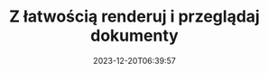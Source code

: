 ---
############################# Static ##########################
layout: "family"
date: 2023-12-20T06:39:57
draft: false

product: "Viewer"
product_tag: "viewer"

############################# Head ############################
head_title: "Interfejs API renderowania i przeglądania dokumentów | Lokalne API i usługa online"
head_description: "Renderuj i przeglądaj pliki Word, PDF, Excel, Powerpoint lub obrazy łatwo i bezpłatnie"

############################# Header ##########################
title: "Z łatwością renderuj i przeglądaj dokumenty"
description: |
  Potężny interfejs API przeglądarki do renderowania różnych plików do formatu PDF, HTML i obrazu.

  Ładuj dokumenty z różnych źródeł, w tym plików, strumieni, adresów URL, serwerów FTP, Amazon S3, Azure Blob Storage i innych.

  Generuj responsywne strony HTML, chroń wyjściowe pliki PDF i zmieniaj kolejność ich stron, obracaj strony, renderuj notatki i komentarze, jeśli to konieczne.

############################# Platforms ############################
supported_platforms:
  enable: true  
  head_title: "Wybierz swoją platformę"
  title: "Obsługiwane platformy"
  description: "Biblioteka GroupDocs.Viewer obsługuje następujące systemy operacyjne i struktury"
  details_link_title: "Ucz się więcej"
  items:
    # supported_platforms loop
    - title: ".NET"
      description: "GroupDocs.Viewer for .NET"
      color: "blue"
      tag: "net"
      link: "/viewer/net/"
      features_link: "https://docs.groupdocs.com/viewer/net/system-requirements/"
      features:
        # features loop
        - content: ".NET Framework 4.6.2+  <br>  .NET Core 3.1  <br>  .NET 6+"
          rows: "3"
        # features loop
        - content: "Windows, Linux"
          rows: "1"
        # features loop
        - content: "Ponad 180 formatów plików"
          rows: "1"
        # features loop
        - content: "Pakiet interfejsu użytkownika dla ASP.NET Core"
          rows: "1"
        # features loop
        - content: "ASP.NET WebForms Demo  <br>  ASP.NET MVC Demo  <br>  ASP.NET Core Demo"
          rows: "3"
    
    # supported_platforms loop
    - title: "Java"
      description: "GroupDocs.Viewer for Java"
      color: "red"
      tag: "java"
      link: "/viewer/java/"
      features_link: "https://docs.groupdocs.com/viewer/java/system-requirements/"
      features:
        # features loop
        - content: "J2SE 8.0 (1.8)+"
          rows: "3"
        # features loop
        - content:  "Windows, Linux, macOS"
          rows: "1"       
        # features loop
        - content: "Ponad 180 formatów plików"
          rows: "1"
        # features loop
        - content:  "Pakiet interfejsu użytkownika dla Spring i Dropwizard"
          rows: "1"
        # features loop
        - content:  "Spring Demo  <br>  Dropwizard demo"
          rows: "3"

    # supported_platforms loop
    - title: "Node.js"
      description: "GroupDocs.Viewer for Node.js"
      color: "green"
      tag: "nodejs-java"
      link: "/viewer/nodejs-java/"
      features_link: "https://docs.groupdocs.com/viewer/nodejs-java/system-requirements/"
      features:
        # features loop
        - content: "Node.js 16+  <br>  and J2SE 8.0 (1.8)+"
          rows: "3"
        # features loop
        - content:  "Windows, Linux, macOS"
          rows: "1"
        # features loop
        - content:  "Ponad 180 formatów plików"
          rows: "1"
        # features loop
        - content:  "Pakiet interfejsu użytkownika – już wkrótce"
          rows: "1" 
        # features loop
        - content:  "Demo – już wkrótce"
          rows: "3" 


############################# Features ############################

features:
  enable: true
  title: "Zestaw funkcji GroupDocs.Viewer"
  description: "API do renderowania plików różnych typów jako HTML, PDF, PNG i JPEG w aplikacjach w celu przeglądania ich bez oprogramowania innych firm."

  items:
    # feature loop
    - icon: "view"
      title: "Przeglądaj dokumenty i obrazy"
      content: "Przeglądaj dokumenty, renderując je jako pliki HTML, PDF, PNG i JPEG."

    # feature loop
    - icon: "password"
      title: "Otwórz zabezpieczone dokumenty"
      content: "Określ hasło, aby otwierać zaszyfrowane dokumenty."

    # feature loop
    - icon: "load"
      title: "Ładuj pliki z dowolnego miejsca"
      content: "Ładuj dokumenty z różnych plików, adresów URL, serwerów FTP, Amazon S3 i innych."
    
    # feature loop
    - icon: "pages"
      title: "Renderuj wszystkie lub wybrane strony"
      content: "Określ zakres numerów stron, które mają być renderowane."


############################# Code samples ############################
code_samples:
  enable: true
  title: "Przykłady kodu GroupDocs.Viewer"
  description: "Niektóre przypadki użycia typowych operacji GroupDocs.Viewer w językach C#, Java, TypeScript"
  items:
    # code sample loop
    - title: "Jak renderować pliki DOCX do formatu PDF"
      content: |
       Renderuj dokumenty DOCX do formatu PDF bez instalowania programu Microsoft Word lub innego oprogramowania. Z łatwością ładuj i przeglądaj pliki DOCX w aplikacji .NET, niezależnie od tego, czy jest to aplikacja internetowa, czy komputerowa. Oto przykład renderowania pliku DOCX do formatu PDF:
      samples:
        - language: "C#"
          color: "blue"
          content: |
            ```csharp {style=abap}   
            // Załaduj plik DOCX do renderowania
            using (Viewer viewer = new Viewer("sample.docx"))
            {
              // Renderuj DOCX do pliku PDF
              PdfViewOptions viewOptions = new PdfViewOptions();
              viewer.View(viewOptions);
            }
            ```
        - language: "Java"
          color: "red"
          content: |
            ```java {style=abap}   
            import com.groupdocs.viewer.Viewer;
            import com.groupdocs.viewer.options.PdfViewOptions;
            // ...
            // Załaduj plik DOCX do renderowania
            try (Viewer viewer = new Viewer("sample.docx")) {
                // Renderuj DOCX do pliku PDF
                PdfViewOptions viewOptions = new PdfViewOptions();
                viewer.view(viewOptions);
            }
            ```
        - language: "TypeScript"
          color: "green"
          content: |
            ```javascript {style=abap}  
            // Załaduj plik DOCX do renderowania
            const viewer = new groupdocs.viewer.Viewer("sample.docx")
            
            // Renderuj DOCX do pliku PDF
            const viewOptions = groupdocs.viewer.PdfViewOptions(output.pdf)
            viewer.view(viewOptions)
            ```


############################# Formats ############################
formats:
  enable: true
  title:  "Obsługiwanych jest ponad 180 formatów plików"
  description: "GroupDocs.Viewer obsługuje operacje na najpopularniejszych [formatach plików](https://docs.groupdocs.com/viewer/net/supported-document-formats/)"


############################# Metrics ############################

metrics:
  enable: true
  title: "Dogłębne metryki i spostrzeżenia statystyczne"
  description: "Zapoznaj się ze szczegółowym zestawieniem naszych kluczowych danych liczbowych, dostarczając kompleksowych wskaźników i wglądu statystycznego w nasze osiągnięcia, wpływ i rozwój."

  items:
    # metrics loop
    - number: "180+"
      title: "Obsługiwane formaty"
      content: "Z łatwością przeglądaj ponad 180 formatów plików, w tym dokumenty, obrazy i rysunki CAD. Przełam bariery kompatybilności i uzyskaj łatwy dostęp do różnorodnych plików dzięki naszemu kompleksowemu rozwiązaniu do przeglądania."
    # metrics loop
    - number: "1.0M"
      title: "Pobieranie NuGeta"
      content: "Nasze rozwiązanie pakietowe NuGet stało się zaufanym i powszechnie stosowanym zasobem w społeczności programistów, zapewniając bezproblemową integrację i cenną funkcjonalność dla niezliczonych projektów."

    # metrics loop
    - number: "10+"
      title: "Biblioteki"
      content: "Nasz produkt zawiera ponad 10 bibliotek oferujących zaawansowane funkcje optymalizujące wydajność. Biblioteki te zaprojektowano tak, aby spełniały różne potrzeby programistyczne i zapewniały niezrównane możliwości."
    
    # metrics loop
    - number: "100+"
      title: "Szczęśliwi klienci"
      content: "Obsługujemy najbardziej kultowe marki na całym świecie. Odkryj, dlaczego setki osób uwielbiają GroupDocs.Viewer! Poznaj płynną nawigację, wygodną współpracę i niezrównaną łatwość obsługi. Dołącz teraz!"


############################# Customers ############################
# logo size X1 => 170:70  X2 => 340 : 140

customers:
  enable: true
  title: "Nasi zadowoleni klienci"
  description: "Z bibliotek GroupDocs korzystają znane i cenione na całym świecie marki."

  items:
    # customers loop
    - title: "BenQ Corporation"
      logo: "benq"
    # customers loop
    - title: "Nasdaq Stock Market"
      logo: "nasdaq"
    # customers loop
    - title: "AT&T Inc."
      logo: "att"
    # customers loop
    - title: "AstraZeneca"
      logo: "astrazeneca"
    # customers loop
    - title: "Central Bank of Argentina"
      logo: "argentinacentralbank"
    # customers loop
    - title: "Roche Holding AG"
      logo: "roche"
    # customers loop
    - title: "Capita"
      logo: "capita"
    # customers loop
    - title: "Axa S.A."
      logo: "axa"
    # customers loop
    - title: "Instructure Inc."
      logo: "instructure"
     # customers loop
    - title: "Wipro"
      logo: "wipro"



############################# Actions ############################

actions:
  enable: true
  title: "Gotowy żeby zacząć?"
  description: "Wypróbuj bezpłatnie funkcje GroupDocs.Viewer lub poproś o licencję"

  items:
    #  loop
    - title: ".NET"
      link: "/viewer/net/"
      color: "blue"
        #  loop
    - title: "Java"
      link: "/viewer/java/"
      color: "red"
        #  loop
    - title: "Node.js"
      link: "/viewer/nodejs-java/"
      color: "green"


############################# Faq ############################

faq:
  enable: true
  title: "Często zadawane pytania i wątpliwości"
  description: "Znajdź odpowiedzi na często zadawane pytania w naszej sekcji FAQ, aby szybko odpowiedzieć na swoje pytania i wątpliwości."

  items:
    #  loop
    - question: "Czy mogę ocenić produkty GroupDocs przed zakupem?"
      answer: |
        Tak! Wszystkie produkty GroupDocs są dostępne w wersji próbnej pozbawionej ryzyka. Gorąco zachęcamy programistów do pobrania i wypróbowania naszych interfejsów API przed zakupem, aby mieć pewność, że w 100% zaspokoją Twoje potrzeby.
    #  loop
    - question: "Czy GroupDocs przeprowadza demonstracje produktów?"
      answer: |
        Nie, skupiamy się na naszych interfejsach API i tworzeniu jak najbardziej funkcjonalnych i stabilnych produktów. Oferujemy w pełni funkcjonalne i bezpłatne wersje próbne w formie [licencji tymczasowej](https://purchase.groupdocs.com/temporary-license/), dzięki czemu możesz samodzielnie przetestować produkt.
    #  loop
    - question: "Gdzie mogę pobrać produkt?"
      answer: |
        Wszystkie produkty można pobrać z [strony internetowej](https://releases.groupdocs.com). Nie wysyłamy fizycznych kopii naszego oprogramowania pocztą.    
    #  loop
    - question: "Czy licencje programistyczne GroupDocs są na użytkownika czy na nazwanego użytkownika?"
      answer: |
        Licencje GroupDocs Developer są przydzielane na użytkownika, a nie na nazwanego użytkownika. Rozumiemy, że członkowie zespołu programistycznego mogą zmieniać się z biegiem czasu i że konieczność aktualizowania licencji za każdym razem jest niepraktyczna.
    #  loop
    - question: "Czy potrzebujemy licencji tylko dla aktywnych programistów? Przykładowo mamy zespół dwóch programistów pracujących na zmianie A i drugi zespół dwóch programistów pracujących na zmianie B… w tej sytuacji potrzebujemy dwóch czy czterech licencji?"
      answer: |
        Wszyscy programiści pracujący nad projektem muszą posiadać licencję. W tej sytuacji GroupDocs postrzega Twój zespół jako składający się z czterech członków (mimo że pracują oni w różnych godzinach).

############################# Cloud ############################

cloud_links:
  enable: true
  title: "Interfejsy API o niskim kodzie GroupDocs.Viewer"
  description: "Przyspiesz przeglądanie dokumentów lub obrazów w dowolnej aplikacji dzięki naszemu opartemu na chmurze interfejsowi API REST"

  items:
    #  loop
    - icon: "groupdocs_viewer-for-curl"
      title: "GroupDocs.Viewer Cloud for cURL"
      link: "https://products.groupdocs.cloud/viewer/curl"
      content: "Użyj interfejsu API przeglądarki dokumentów cURL RESTful, aby efektywnie renderować i prezentować pliki Microsoft Office, PDF i różne inne standardowe formaty plików w swoich aplikacjach."

    #  loop
    - icon: "groupdocs_viewer-for-net"
      title: "GroupDocs.Viewer Cloud for .NET"
      link: "https://products.groupdocs.cloud/viewer/net"
      content: "Zwiększ możliwości przeglądania dokumentów w aplikacjach .NET dzięki Cloud SDK dla .NET. Bezproblemowo przeglądaj dokumenty w formatach HTML, PDF lub obrazów."
    #  loop
    - icon: "groupdocs_viewer-for-java"
      title: "GroupDocs.Viewer Cloud for Java"
      link: "https://products.groupdocs.cloud/viewer/java"
      content: "Zintegruj zaawansowane możliwości renderowania dokumentów z aplikacjami Java, korzystając ze specjalnie zaprojektowanego pakietu SDK przeglądarki dokumentów dla języka Java."

############################# Apps ############################

app_links:
  enable: true
  title: "Aplikacje GroupDocs.Viewer NoCode"
  description: "Aplikacja internetowa umożliwiająca przeglądanie ponad 180 popularnych formatów plików w przeglądarce"

  items:
    #  loop
    - icon: "groupdocs_viewer-app"
      title: "GroupDocs.Viewer Total"
      link: "https://products.groupdocs.app/viewer/total"
      content: "Poznaj bezpłatną aplikację online, która umożliwia przeglądanie ponad 180 formatów plików bezpośrednio w preferowanej przeglądarce internetowej."

    #  loop
    - icon: "groupdocs_words-app"
      title:  "GroupDocs.Viewer DOCX"
      link: "https://products.groupdocs.app/viewer/docx"
      content: "Narzędzie internetowe umożliwiające łatwe przeglądanie plików Microsoft Word na różnych urządzeniach."

    #  loop
    - icon: "groupdocs_pdf-app"
      title:  "GroupDocs.Viewer PDF"
      link: "https://products.groupdocs.app/viewer/pdf"
      content: "Otwieraj i przeglądaj pliki PDF online za pomocą bezpłatnej przeglądarki plików PDF."
    

---